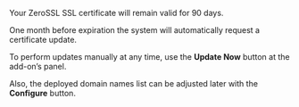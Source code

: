 Your ZeroSSL SSL certificate will remain valid for 90 days. 

One month before expiration the system will automatically request a certificate update.  

To perform updates manually at any time, use the **Update Now** button at the add-on’s panel.  

Also, the deployed domain names list can be adjusted later with the **Configure** button.  
